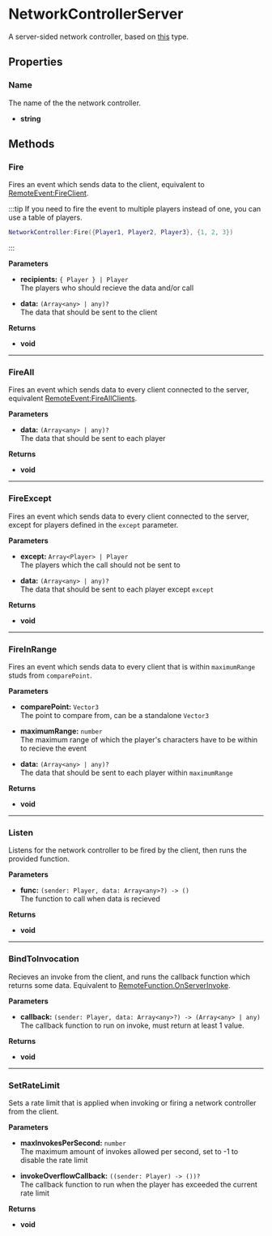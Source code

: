 # NetworkControllerServer <Badge type="danger" text="server" />

A server-sided network controller, based on [this](/api/engine/types#networkcontrollerserver) type.

## Properties

### Name <Badge type="tip" text="read only" />

The name of the the network controller.

* **string**

## Methods

### Fire

Fires an event which sends data to the client, equivalent to [RemoteEvent:FireClient](https://create.roblox.com/docs/reference/engine/classes/RemoteEvent#FireClient).

:::tip
If you need to fire the event to multiple players instead of one, you can use a table of players.

```lua
NetworkController:Fire({Player1, Player2, Player3}, {1, 2, 3})
```
:::

**Parameters**

* **recipients:** `{ Player } | Player`\
The players who should recieve the data and/or call

* **data:** `(Array<any> | any)?`\
The data that should be sent to the client

**Returns**

* **void**

---

### FireAll

Fires an event which sends data to every client connected to the server, equivalent [RemoteEvent:FireAllClients](https://create.roblox.com/docs/reference/engine/classes/RemoteEvent#FireAllClients).

**Parameters**

* **data:** `(Array<any> | any)?`\
The data that should be sent to each player

**Returns**

* **void**

---

### FireExcept

Fires an event which sends data to every client connected to the server, except for players defined in the `except` parameter.

**Parameters**

* **except:** `Array<Player> | Player`\
The players which the call should not be sent to

* **data:** `(Array<any> | any)?`\
The data that should be sent to each player except `except`

**Returns**

* **void**

---

### FireInRange

Fires an event which sends data to every client that is within `maximumRange` studs from `comparePoint`.

**Parameters**

* **comparePoint:** `Vector3`\
The point to compare from, can be a standalone `Vector3`

* **maximumRange:** `number`\
The maximum range of which the player's characters have to be within to recieve the event

* **data:** `(Array<any> | any)?`\
The data that should be sent to each player within `maximumRange`

**Returns**

* **void**

---

### Listen

Listens for the network controller to be fired by the client, then runs the provided function.

**Parameters**

* **func:** `(sender: Player, data: Array<any>?) -> ()`\
The function to call when data is recieved

**Returns**

* **void**

---

### BindToInvocation

Recieves an invoke from the client, and runs the callback function which returns some data. Equivalent to [RemoteFunction.OnServerInvoke](https://create.roblox.com/docs/reference/engine/classes/RemoteFunction#OnServerInvoke).

**Parameters**

* **callback:** `(sender: Player, data: Array<any>?) -> (Array<any> | any)`\
The callback function to run on invoke, must return at least 1 value.

**Returns**

* **void**

---

### SetRateLimit

Sets a rate limit that is applied when invoking or firing a network controller from the client.

**Parameters**

* **maxInvokesPerSecond:** `number`\
The maximum amount of invokes allowed per second, set to -1 to disable the rate limit

* **invokeOverflowCallback:** `((sender: Player) -> ())?`\
The callback function to run when the player has exceeded the current rate limit

**Returns**

* **void**